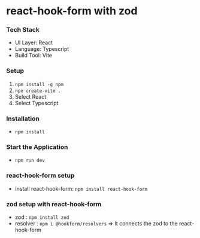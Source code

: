 # react-hook-form with zod

### Tech Stack

- UI Layer: React
- Language: Typescript
- Build Tool: Vite

### Setup

1. `npm install -g npm`
2. `npx create-vite .`
3. Select React
4. Select Typescript

### Installation

- `npm install`

### Start the Application

- `npm run dev`

### react-hook-form setup

- Install react-hook-form: `npm install react-hook-form`

### zod setup with react-hook-form

- zod : `npm install zod`
- resolver : `npm i @hookform/resolvers` => It connects the zod to the react-hook-form
